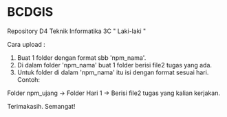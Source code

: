 # BCDGIS
Repository D4 Teknik Informatika 3C " Laki-laki "

Cara upload :
1. Buat 1 folder dengan format sbb 'npm_nama'.
2. Di dalam folder 'npm_nama' buat 1 folder berisi file2 tugas yang ada.
3. Untuk folder di dalam 'npm_nama' itu isi dengan format sesuai hari. Contoh:

Folder npm_ujang -> Folder Hari 1 -> Berisi file2 tugas yang kalian kerjakan.

Terimakasih. Semangat! 
